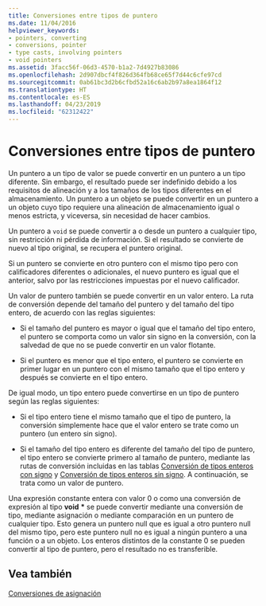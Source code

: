 ```yaml
---
title: Conversiones entre tipos de puntero
ms.date: 11/04/2016
helpviewer_keywords:
- pointers, converting
- conversions, pointer
- type casts, involving pointers
- void pointers
ms.assetid: 3facc56f-06d3-4570-b1a2-7d4927b83086
ms.openlocfilehash: 2d907dbcf4f826d364fb68ce65f7d44c6cfe97cd
ms.sourcegitcommit: 0ab61bc3d2b6cfbd52a16c6ab2b97a8ea1864f12
ms.translationtype: HT
ms.contentlocale: es-ES
ms.lasthandoff: 04/23/2019
ms.locfileid: "62312422"
---
```

# <a name="conversions-to-and-from-pointer-types"></a>Conversiones entre tipos de puntero

Un puntero a un tipo de valor se puede convertir en un puntero a un tipo diferente. Sin embargo, el resultado puede ser indefinido debido a los requisitos de alineación y a los tamaños de los tipos diferentes en el almacenamiento. Un puntero a un objeto se puede convertir en un puntero a un objeto cuyo tipo requiere una alineación de almacenamiento igual o menos estricta, y viceversa, sin necesidad de hacer cambios.

Un puntero a `void` se puede convertir a o desde un puntero a cualquier tipo, sin restricción ni pérdida de información. Si el resultado se convierte de nuevo al tipo original, se recupera el puntero original.

Si un puntero se convierte en otro puntero con el mismo tipo pero con calificadores diferentes o adicionales, el nuevo puntero es igual que el anterior, salvo por las restricciones impuestas por el nuevo calificador.

Un valor de puntero también se puede convertir en un valor entero. La ruta de conversión depende del tamaño del puntero y del tamaño del tipo entero, de acuerdo con las reglas siguientes:

- Si el tamaño del puntero es mayor o igual que el tamaño del tipo entero, el puntero se comporta como un valor sin signo en la conversión, con la salvedad de que no se puede convertir en un valor flotante.

- Si el puntero es menor que el tipo entero, el puntero se convierte en primer lugar en un puntero con el mismo tamaño que el tipo entero y después se convierte en el tipo entero.

De igual modo, un tipo entero puede convertirse en un tipo de puntero según las reglas siguientes:

- Si el tipo entero tiene el mismo tamaño que el tipo de puntero, la conversión simplemente hace que el valor entero se trate como un puntero (un entero sin signo).

- Si el tamaño del tipo entero es diferente del tamaño del tipo de puntero, el tipo entero se convierte primero al tamaño de puntero, mediante las rutas de conversión incluidas en las tablas [Conversión de tipos enteros con signo](../c-language/conversions-from-signed-integral-types.md) y [Conversión de tipos enteros sin signo](../c-language/conversions-from-unsigned-integral-types.md). A continuación, se trata como un valor de puntero.

Una expresión constante entera con valor 0 o como una conversión de expresión al tipo **void** <strong>\*</strong> se puede convertir mediante una conversión de tipo, mediante asignación o mediante comparación en un puntero de cualquier tipo. Esto genera un puntero null que es igual a otro puntero null del mismo tipo, pero este puntero null no es igual a ningún puntero a una función o a un objeto. Los enteros distintos de la constante 0 se pueden convertir al tipo de puntero, pero el resultado no es transferible.

## <a name="see-also"></a>Vea también

[Conversiones de asignación](../c-language/assignment-conversions.md)
